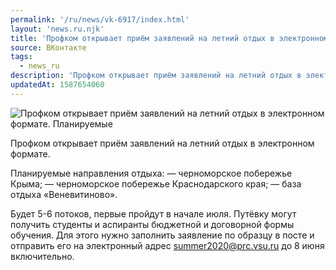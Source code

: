 ```yaml
---
permalink: '/ru/news/vk-6917/index.html'
layout: 'news.ru.njk'
title: 'Профком открывает приём заявлений на летний отдых в электронном формате.'
source: ВКонтакте
tags:
  - news_ru
description: 'Профком открывает приём заявлений на летний отдых в электронном формате.'
updatedAt: 1587654060
---
```

![Профком открывает приём заявлений на летний отдых в электронном формате. Планируемые](https://sun9-64.userapi.com/impg/c858224/v858224271/1de7c1/jCx3azad88g.jpg?size=1280x853&quality=96&proxy=1&sign=2a34721d8671a0a786102850408f99f9&c_uniq_tag=LYGyPHBgeCh5rSnjf0_guJmzmls9w8zLDfPc4mKnwSI&type=album)

Профком открывает приём заявлений на летний отдых в электронном формате.

Планируемые направления отдыха:
— черноморское побережье Крыма;
— черноморское побережье Краснодарского края;
— база отдыха «Веневитиново».

Будет 5-6 потоков, первые пройдут в начале июля. Путёвку могут получить студенты и аспиранты бюджетной и договорной формы обучения. Для этого нужно заполнить заявление по образцу в посте и отправить его на электронный адрес summer2020@prc.vsu.ru до 8 июня включительно.

